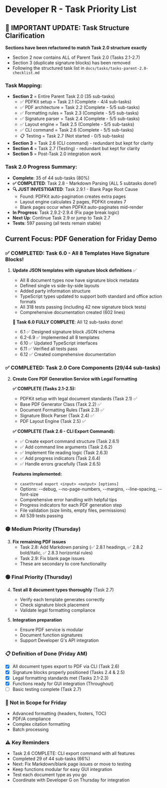 # Developer R - Task Priority List

## 📢 IMPORTANT UPDATE: Task Structure Clarification
**Sections have been refactored to match Task 2.0 structure exactly**
- Section 2 now contains ALL of Parent Task 2.0 (Tasks 2.1-2.7)
- Section 3 (duplicate signature blocks) has been removed
- Following the structured task list in `docs/tasks/tasks-parent-2.0-checklist.md`

### Task Mapping:
- **Section 2** = Entire Parent Task 2.0 (35 sub-tasks)
  - ✅ PDFKit setup = Task 2.1 (Complete - 4/4 sub-tasks)
  - ✅ PDF architecture = Task 2.2 (Complete - 5/5 sub-tasks)
  - ✅ Formatting rules = Task 2.3 (Complete - 5/5 sub-tasks)
  - ✅ Signature parser = Task 2.4 (Complete - 5/5 sub-tasks)
  - ✅ Layout engine = Task 2.5 (Complete - 5/5 sub-tasks)
  - ✅ CLI command = Task 2.6 (Complete - 5/5 sub-tasks)
  - 📋 Testing = Task 2.7 (Not started - 0/5 sub-tasks)
- **Section 3** = Task 2.6 (CLI command) - redundant but kept for clarity
- **Section 4** = Task 2.7 (Testing) - redundant but kept for clarity
- **Section 5** = Post-Task 2.0 integration work

### Task 2.0 Progress Summary:
- **Complete**: 35 of 44 sub-tasks (80%)
- **✅ COMPLETED**: Task 2.8 - Markdown Parsing (ALL 5 subtasks done!)
- **🔍 JUST INVESTIGATED**: Task 2.9.1 - Blank Page Root Cause
  - Found: PDFKit auto-pagination creates extra pages
  - Layout engine calculates 2 pages, PDFKit creates 7
  - Blank pages occur when PDFKit auto-paginates mid-render
- **In Progress**: Task 2.9.2-2.9.4 (Fix page break logic)
- **Next Up**: Continue Task 2.9 or jump to Task 2.7
- **Tests**: 597 passing (all tests remain stable)

## Current Focus: PDF Generation for Friday Demo

### ✅ COMPLETED: Task 6.0 - All 8 Templates Have Signature Blocks!
1. **Update JSON templates with signature block definitions** ✅
   - All 8 document types now have signature block metadata
   - Defined single vs side-by-side layouts  
   - Added party information structure
   - TypeScript types updated to support both standard and office action formats
   - All 318 tests passing (including 42 new signature block tests)
   - Comprehensive documentation created (602 lines)
   
   **🎉 Task 6.0 FULLY COMPLETE**: All 12 sub-tasks done!
   - 6.1 ✅ Designed signature block JSON schema
   - 6.2-6.9 ✅ Implemented all 8 templates
   - 6.10 ✅ Updated TypeScript interfaces
   - 6.11 ✅ Verified all tests pass
   - 6.12 ✅ Created comprehensive documentation

### ✅ COMPLETED: Task 2.0 Core Components (29/44 sub-tasks)
2. **Create Core PDF Generation Service with Legal Formatting**
   
   **✅ COMPLETE (Tasks 2.1-2.5):**
   - PDFKit setup with legal document standards (Task 2.1) ✅
   - Base PDF Generator Class (Task 2.2) ✅
   - Document Formatting Rules (Task 2.3) ✅
   - Signature Block Parser (Task 2.4) ✅
   - PDF Layout Engine (Task 2.5) ✅
   
   **✅ COMPLETE (Task 2.6 - CLI Export Command):**
   - ✅ Create export command structure (Task 2.6.1)
   - ✅ Add command line arguments (Task 2.6.2)
   - ✅ Implement file reading logic (Task 2.6.3)
   - ✅ Add progress indicators (Task 2.6.4)
   - ✅ Handle errors gracefully (Task 2.6.5)
   
   **Features implemented:**
   - `casethread export <input> <output> [options]`
   - Options: --debug, --no-page-numbers, --margins, --line-spacing, --font-size
   - Comprehensive error handling with helpful tips
   - Progress indicators for each PDF generation step
   - File validation (size limits, empty files, permissions)
   - All 539 tests passing

### 🟡 Medium Priority (Thursday)
3. **Fix remaining PDF issues**
   - Task 2.8: Add Markdown parsing (✅ 2.8.1 headings, ✅ 2.8.2 bold/italic, ✅ 2.8.3 horizontal rules)
   - Task 2.9: Fix blank page issues
   - These are secondary to core functionality

### 🟢 Final Priority (Thursday)
4. **Test all 8 document types thoroughly** (Task 2.7)
   - Verify each template generates correctly
   - Check signature block placement
   - Validate legal formatting compliance

5. **Integration preparation**
   - Ensure PDF service is modular
   - Document function signatures
   - Support Developer G's API integration

### 📋 Definition of Done (Friday AM)
- [x] All document types export to PDF via CLI (Task 2.6)
- [x] Signature blocks properly positioned (Tasks 2.4 & 2.5)
- [x] Legal formatting standards met (Tasks 2.1-2.3)
- [x] Functions ready for GUI integration (Throughout)
- [ ] Basic testing complete (Task 2.7)

### 🚫 Not in Scope for Friday
- Advanced formatting (headers, footers, TOC)
- PDF/A compliance
- Complex citation formatting
- Batch processing 

### ⚠️ Key Reminders
- Task 2.6 COMPLETE: CLI export command with all features
- Completed 29 of 44 sub-tasks (66%)
- Next: Fix Markdown/blank page issues or move to testing
- Keep functions modular for easy GUI integration
- Test each document type as you go
- Coordinate with Developer G on Thursday for integration 